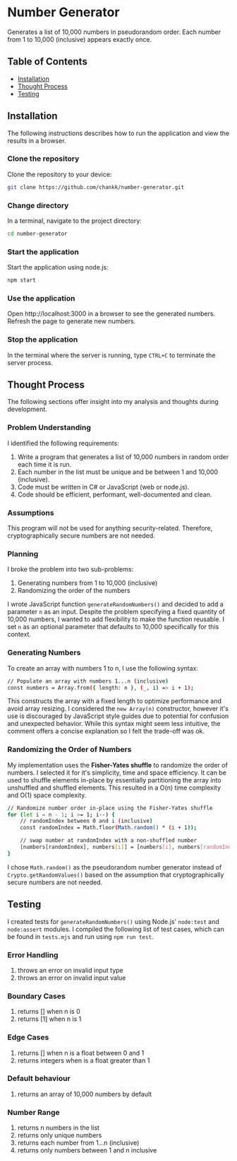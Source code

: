 # Number Generator

Generates a list of 10,000 numbers in pseudorandom order. Each number from 1 to 10,000 (inclusive) appears exactly once.

## Table of Contents

-   [Installation](#installation)
-   [Thought Process](#thought-process)
-   [Testing](#testing)

## Installation

The following instructions describes how to run the application and view the results in a browser.

### Clone the repository

Clone the repository to your device:

```sh
git clone https://github.com/chankk/number-generator.git
```

### Change directory

In a terminal, navigate to the project directory:

```sh
cd number-generator
```

### Start the application

Start the application using node.js:

```sh
npm start
```

### Use the application

Open http://localhost:3000 in a browser to see the generated numbers. Refresh the page to generate new numbers.

### Stop the application

In the terminal where the server is running, type `CTRL+C` to terminate the server process.

## Thought Process

The following sections offer insight into my analysis and thoughts during development.

### Problem Understanding

I identified the following requirements:

1. Write a program that generates a list of 10,000 numbers in random order each time it is run.
1. Each number in the list must be unique and be between 1 and 10,000 (inclusive).
1. Code must be written in C# or JavaScript (web or node.js).
1. Code should be efficient, performant, well-documented and clean.

### Assumptions

This program will not be used for anything security-related. Therefore, cryptographically secure numbers are not needed.

### Planning

I broke the problem into two sub-problems:

1. Generating numbers from 1 to 10,000 (inclusive)
1. Randomizing the order of the numbers

I wrote JavaScript function `generateRandomNumbers()` and decided to add a parameter `n` as an input. Despite the problem specifying a fixed quantity of 10,000 numbers, I wanted to add flexibility to make the function reusable. I set `n` as an optional parameter that defaults to 10,000 specifically for this context.

### Generating Numbers

To create an array with numbers 1 to n, I use the following syntax:

```sh
// Populate an array with numbers 1...n (inclusive)
const numbers = Array.from({ length: n }, (_, i) => i + 1);
```

This constructs the array with a fixed length to optimize performance and avoid array resizing. I considered the `new Array(n)` constructor, however it's use is discouraged by JavaScript style guides due to potential for confusion and unexpected behavior. While this syntax might seem less intuitive, the comment offers a concise explanation so I felt the trade-off was ok.

### Randomizing the Order of Numbers

My implementation uses the **Fisher-Yates shuffle** to randomize the order of numbers. I selected it for it's simplicity, time and space efficiency. It can be used to shuffle elements in-place by essentially partitioning the array into unshuffled and shuffled elements. This resulted in a O(n) time complexity and O(1) space complexity.

```sh
// Randomize number order in-place using the Fisher-Yates shuffle
for (let i = n - 1; i >= 1; i--) {
    // randomIndex between 0 and i (inclusive)
    const randomIndex = Math.floor(Math.random() * (i + 1));

    // swap number at randomIndex with a non-shuffled number
    [numbers[randomIndex], numbers[i]] = [numbers[i], numbers[randomIndex]];
}
```

I chose `Math.random()` as the pseudorandom number generator instead of `Crypto.getRandomValues()` based on the assumption that cryptographically secure numbers are not needed.

## Testing

I created tests for `generateRandomNumbers()` using Node.js' `node:test` and `node:assert` modules. I compiled the following list of test cases, which can be found in `tests.mjs` and run using `npm run test`.

### Error Handling

1. throws an error on invalid input type
1. throws an error on invalid input value

### Boundary Cases

1. returns [] when n is 0
1. returns [1] when n is 1

### Edge Cases

1. returns [] when n is a float between 0 and 1
1. returns integers when is a float greater than 1

### Default behaviour

1. returns an array of 10,000 numbers by default

### Number Range

1. returns n numbers in the list
1. returns only unique numbers
1. returns each number from 1...n (inclusive)
1. returns only numbers between 1 and n inclusive
